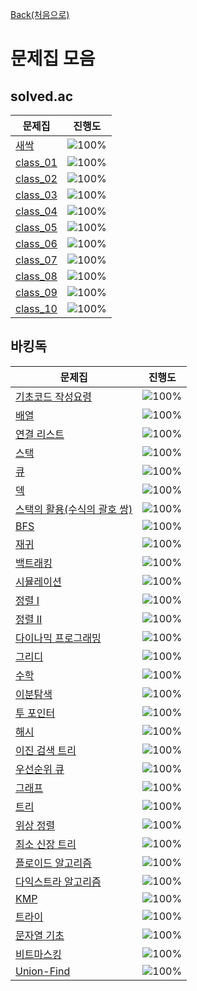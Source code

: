 [Back(처음으로)](/README.md)

# 문제집 모음

## solved.ac

| 문제집                    | 진행도                                                                                         |
| ------------------------- | ---------------------------------------------------------------------------------------------- |
| [새싹](./SPROUT.md)       | ![100%](https://progress-bar.xyz/38/?scale=38&title=progress&width=500&color=babaca&suffix=/38) |
| [class_01](./CLASS_01.md) | ![100%](https://progress-bar.xyz/36/?scale=36&title=progress&width=500&color=babaca&suffix=/36) |
| [class_02](./CLASS_02.md) | ![100%](https://progress-bar.xyz/40/?scale=40&title=progress&width=500&color=babaca&suffix=/40) |
| [class_03](./CLASS_03.md) | ![100%](https://progress-bar.xyz/1/?scale=48&title=progress&width=500&color=babaca&suffix=/48) |
| [class_04](./CLASS_04.md) | ![100%](https://progress-bar.xyz/0/?scale=48&title=progress&width=500&color=babaca&suffix=/48) |
| [class_05](./CLASS_05.md) | ![100%](https://progress-bar.xyz/0/?scale=48&title=progress&width=500&color=babaca&suffix=/48) |
| [class_06](./CLASS_06.md) | ![100%](https://progress-bar.xyz/0/?scale=48&title=progress&width=500&color=babaca&suffix=/48) |
| [class_07](./CLASS_07.md) | ![100%](https://progress-bar.xyz/0/?scale=48&title=progress&width=500&color=babaca&suffix=/48) |
| [class_08](./CLASS_08.md) | ![100%](https://progress-bar.xyz/0/?scale=48&title=progress&width=500&color=babaca&suffix=/48) |
| [class_09](./CLASS_09.md) | ![100%](https://progress-bar.xyz/0/?scale=48&title=progress&width=500&color=babaca&suffix=/48) |
| [class_10](./CLASS_10.md) | ![100%](https://progress-bar.xyz/0/?scale=48&title=progress&width=500&color=babaca&suffix=/48) |

## 바킹독

| 문제집                                            | 진행도                                                                                         |
| ------------------------------------------------- | ---------------------------------------------------------------------------------------------- |
| [기초코드 작성요령](./BARKINGDOG_02.md)            | ![100%](https://progress-bar.xyz/27/?scale=27&title=progress&width=500&color=babaca&suffix=/27) |
| [배열](./BARKINGDOG_03.md)                        | ![100%](https://progress-bar.xyz/8/?scale=8&title=progress&width=500&color=babaca&suffix=/8)   |
| [연결 리스트](./BARKINGDOG_04.md)                 | ![100%](https://progress-bar.xyz/3/?scale=3&title=progress&width=500&color=babaca&suffix=/3)   |
| [스택](./BARKINGDOG_05.md)                        | ![100%](https://progress-bar.xyz/3/?scale=8&title=progress&width=500&color=babaca&suffix=/8)   |
| [큐](./BARKINGDOG_06.md)                          | ![100%](https://progress-bar.xyz/3/?scale=3&title=progress&width=500&color=babaca&suffix=/3)   |
| [덱](./BARKINGDOG_07.md)                          | ![100%](https://progress-bar.xyz/4/?scale=4&title=progress&width=500&color=babaca&suffix=/4)   |
| [스택의 활용(수식의 괄호 쌍)](./BARKINGDOG_08.md) | ![100%](https://progress-bar.xyz/5/?scale=5&title=progress&width=500&color=babaca&suffix=/5)   |
| [BFS](./BARKINGDOG_09.md)                         | ![100%](https://progress-bar.xyz/0/?scale=30&title=progress&width=500&color=babaca&suffix=/30) |
| [재귀](./BARKINGDOG_0B.md)                        | ![100%](https://progress-bar.xyz/0/?scale=10&title=progress&width=500&color=babaca&suffix=/10) |
| [백트래킹](./BARKINGDOG_0C.md)                    | ![100%](https://progress-bar.xyz/0/?scale=20&title=progress&width=500&color=babaca&suffix=/20) |
| [시뮬레이션](./BARKINGDOG_0D.md)                  | ![100%](https://progress-bar.xyz/0/?scale=61&title=progress&width=500&color=babaca&suffix=/61) |
| [정렬 I](./BARKINGDOG_0E.md)                      | ![100%](https://progress-bar.xyz/5/?scale=8&title=progress&width=500&color=babaca&suffix=/8)   |
| [정렬 II](./BARKINGDOG_0F.md)                     | ![100%](https://progress-bar.xyz/2/?scale=9&title=progress&width=500&color=babaca&suffix=/9)   |
| [다이나믹 프로그래밍](./BARKINGDOG_10.md)         | ![100%](https://progress-bar.xyz/0/?scale=44&title=progress&width=500&color=babaca&suffix=/44) |
| [그리디](./BARKINGDOG_11.md)                      | ![100%](https://progress-bar.xyz/0/?scale=17&title=progress&width=500&color=babaca&suffix=/17) |
| [수학](./BARKINGDOG_12.md)                        | ![100%](https://progress-bar.xyz/8/?scale=39&title=progress&width=500&color=babaca&suffix=/39) |
| [이분탐색](./BARKINGDOG_13.md)                    | ![100%](https://progress-bar.xyz/3/?scale=21&title=progress&width=500&color=babaca&suffix=/21) |
| [투 포인터](./BARKINGDOG_14.md)                   | ![100%](https://progress-bar.xyz/0/?scale=11&title=progress&width=500&color=babaca&suffix=/11) |
| [해시](./BARKINGDOG_15.md)                        | ![100%](https://progress-bar.xyz/0/?scale=10&title=progress&width=500&color=babaca&suffix=/10) |
| [이진 검색 트리](./BARKINGDOG_16.md)              | ![100%](https://progress-bar.xyz/0/?scale=7&title=progress&width=500&color=babaca&suffix=/7)   |
| [우선순위 큐](./BARKINGDOG_17.md)                 | ![100%](https://progress-bar.xyz/0/?scale=8&title=progress&width=500&color=babaca&suffix=/8)   |
| [그래프](./BARKINGDOG_18.md)                      | ![100%](https://progress-bar.xyz/0/?scale=13&title=progress&width=500&color=babaca&suffix=/13) |
| [트리](./BARKINGDOG_19.md)                        | ![100%](https://progress-bar.xyz/0/?scale=13&title=progress&width=500&color=babaca&suffix=/13) |
| [위상 정렬](./BARKINGDOG_1A.md)                   | ![100%](https://progress-bar.xyz/0/?scale=7&title=progress&width=500&color=babaca&suffix=/7)   |
| [최소 신장 트리](./BARKINGDOG_1B.md)              | ![100%](https://progress-bar.xyz/0/?scale=9&title=progress&width=500&color=babaca&suffix=/9)   |
| [플로이드 알고리즘](./BARKINGDOG_1C.md)           | ![100%](https://progress-bar.xyz/0/?scale=15&title=progress&width=500&color=babaca&suffix=/15) |
| [다익스트라 알고리즘](./BARKINGDOG_1D.md)         | ![100%](https://progress-bar.xyz/0/?scale=14&title=progress&width=500&color=babaca&suffix=/14) |
| [KMP](./BARKINGDOG_1E.md)                         | ![100%](https://progress-bar.xyz/0/?scale=8&title=progress&width=500&color=babaca&suffix=/8)   |
| [트라이](./BARKINGDOG_1F.md)                      | ![100%](https://progress-bar.xyz/0/?scale=10&title=progress&width=500&color=babaca&suffix=/10) |
| [문자열 기초](./BARKINGDOG_APPENDIX_A.md)         | ![100%](https://progress-bar.xyz/0/?scale=16&title=progress&width=500&color=babaca&suffix=/16) |
| [비트마스킹](./BARKINGDOG_APPENDIX_C.md)          | ![100%](https://progress-bar.xyz/0/?scale=7&title=progress&width=500&color=babaca&suffix=/7)   |
| [Union-Find](./BARKINGDOG_APPENDIX_D.md)          | ![100%](https://progress-bar.xyz/0/?scale=9&title=progress&width=500&color=babaca&suffix=/9)   |
